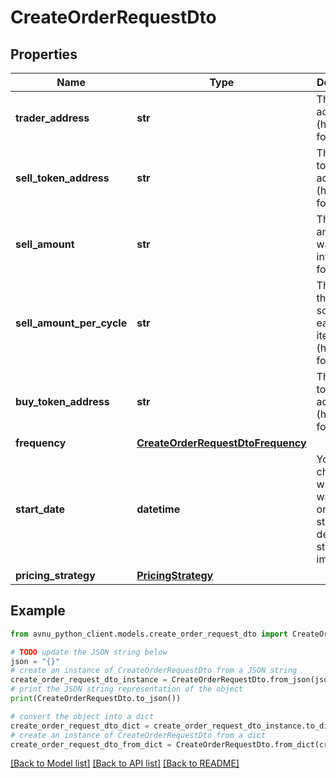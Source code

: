 # CreateOrderRequestDto


## Properties

Name | Type | Description | Notes
------------ | ------------- | ------------- | -------------
**trader_address** | **str** | The trader address (hex format) | 
**sell_token_address** | **str** | The sell token address (hex format) | 
**sell_amount** | **str** | The total amount you want to invest (hex format) | 
**sell_amount_per_cycle** | **str** | The amount that will be sold at each iteration (hex format) | 
**buy_token_address** | **str** | The sell token address (hex format) | 
**frequency** | [**CreateOrderRequestDtoFrequency**](CreateOrderRequestDtoFrequency.md) |  | 
**start_date** | **datetime** | You can choose when you want the order to start. By default, it starts immediately | [optional] 
**pricing_strategy** | [**PricingStrategy**](PricingStrategy.md) |  | 

## Example

```python
from avnu_python_client.models.create_order_request_dto import CreateOrderRequestDto

# TODO update the JSON string below
json = "{}"
# create an instance of CreateOrderRequestDto from a JSON string
create_order_request_dto_instance = CreateOrderRequestDto.from_json(json)
# print the JSON string representation of the object
print(CreateOrderRequestDto.to_json())

# convert the object into a dict
create_order_request_dto_dict = create_order_request_dto_instance.to_dict()
# create an instance of CreateOrderRequestDto from a dict
create_order_request_dto_from_dict = CreateOrderRequestDto.from_dict(create_order_request_dto_dict)
```
[[Back to Model list]](../README.md#documentation-for-models) [[Back to API list]](../README.md#documentation-for-api-endpoints) [[Back to README]](../README.md)


